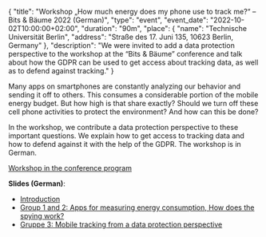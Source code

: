 {
    "title": "Workshop „How much energy does my phone use to track me?“ – Bits & Bäume 2022 (German)",
    "type": "event",
    "event_date": "2022-10-02T10:00:00+02:00",
    "duration": "90m",
    "place": {
        "name": "Technische Universität Berlin",
        "address": "Straße des 17. Juni 135, 10623 Berlin, Germany"
    },
    "description": "We were invited to add a data protection perspective to the workshop at the “Bits & Bäume” conference and talk about how the GDPR can be used to get access about tracking data, as well as to defend against tracking."
}

Many apps on smartphones are constantly analyzing our behavior and sending it off to others. This consumes a considerable portion of the mobile energy budget. But how high is that share exactly? Should we turn off these cell phone activities to protect the environment? And how can this be done?

In the workshop, we contribute a data protection perspective to these important questions. We explain how to get access to tracking data and how to defend against it with the help of the GDPR. The workshop is in German.

[Workshop in the conference program](https://fahrplan22.bits-und-baeume.org/bitsundbaeume/talk/CGDAWX/)

**Slides (German)**:

* [Introduction](https://static.dacdn.de/talks/slides/2022-10-02-bits-und-baeume-einleitung.pdf)
* [Group 1 and 2: Apps for measuring energy consumption, How does the spying work?](https://static.dacdn.de/talks/slides/2022-10-02-bits-und-baeume-energie.pdf)
* [Gruppe 3: Mobile tracking from a data protection perspective](https://static.dacdn.de/talks/slides/2022-10-02-bits-und-baeume.pdf)
